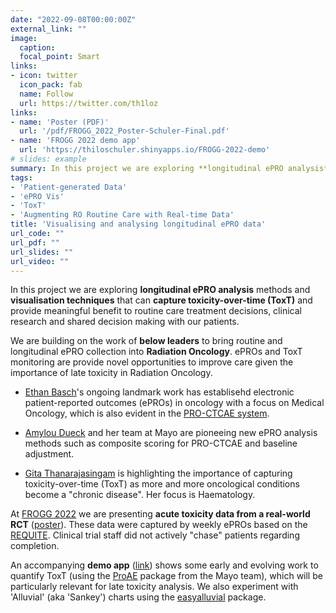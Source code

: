 ```yaml
---
date: "2022-09-08T00:00:00Z"
external_link: ""
image:
  caption: 
  focal_point: Smart
links:
- icon: twitter
  icon_pack: fab
  name: Follow
  url: https://twitter.com/th1loz
links:
- name: 'Poster (PDF)'
  url: '/pdf/FROGG_2022_Poster-Schuler-Final.pdf'
- name: 'FROGG 2022 demo app'
  url: 'https://thiloschuler.shinyapps.io/FROGG-2022-demo'
# slides: example
summary: In this project we are exploring **longitudinal ePRO analysis** methods and **visualisation** techniques that can **capture ToxT** and provide meaningful benefit to routine care treatment decisions, clinical research and shared decision making with our patients.
tags:
- 'Patient-generated Data'
- 'ePRO Vis'
- 'ToxT'
- 'Augmenting RO Routine Care with Real-time Data'
title: 'Visualising and analysing longitudinal ePRO data'
url_code: ""
url_pdf: ""
url_slides: ""
url_video: ""
---
```


In this project we are exploring **longitudinal ePRO analysis** methods and **visualisation techniques** that can **capture toxicity-over-time (ToxT)** and provide meaningful benefit to routine care treatment decisions, clinical research and shared decision making with our patients.

We are building on the work of **below leaders** to bring routine and longitudinal ePRO collection into **Radiation Oncology**. ePROs and ToxT monitoring are provide novel opportunities to improve care given the importance of late toxicity in Radiation Oncology.

* [Ethan Basch](https://unclineberger.org/directory/ethan-basch/)'s ongoing landmark work has establisehd electronic patient-reported outcomes (ePROs) in oncology with a focus on Medical Oncology, which is also evident in the [PRO-CTCAE system](https://healthcaredelivery.cancer.gov/pro-ctcae/).

* [Amylou Dueck](https://www.mayo.edu/research/faculty/dueck-amylou-c-ph-d/bio-00092346) and her team at Mayo are pioneeing new ePRO analysis methods such as composite scoring for PRO-CTCAE and baseline adjustment.

* [Gita Thanarajasingam](https://www.mayo.edu/research/faculty/thanarajasingam-gita-m-d/bio-20400655) is highlighting the importance of capturing toxicity-over-time (ToxT) as more and more oncological conditions become a "chronic disease". Her focus is Haematology.

At [FROGG 2022](https://frogg.com.au/) we are presenting **acute toxicity data from a real-world RCT** ([poster](/pdf/FROGG_2022_Poster-Schuler-Final.pdf)). These data were captured by weekly ePROs based on the [REQUITE](https://www.requite.eu/). Clinical trial staff did not actively "chase" patients regarding completion.

An accompanying **demo app** ([link](https://thiloschuler.shinyapps.io/FROGG-2022-demo/)) shows some early and evolving work to quantify ToxT (using the [ProAE](https://cran.r-project.org/web/packages/ProAE/index.html) package from the Mayo team), which will be particularly relevant for late toxicity analysis. We also experiment with 'Alluvial' (aka 'Sankey') charts using the [easyalluvial](https://cran.r-project.org/web/packages/easyalluvial/index.html) package.

